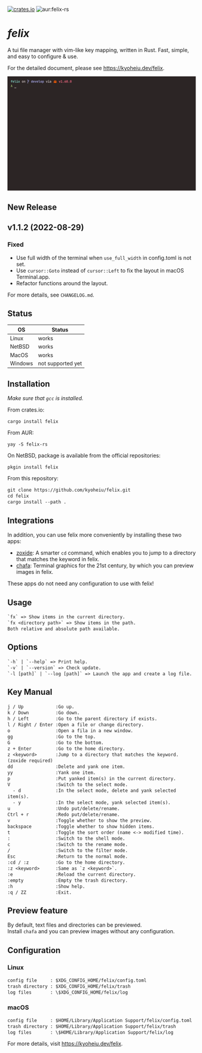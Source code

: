 [![crates.io](https://img.shields.io/crates/v/felix)](https://crates.io/crates/felix) ![aur:felix-rs](https://img.shields.io/aur/version/felix-rs)

# _felix_

A tui file manager with vim-like key mapping, written in Rust. Fast, simple, and easy to configure & use.

For the detailed document, please see https://kyoheiu.dev/felix.

![sample](screenshots/sample.gif)

## New Release

## v1.1.2 (2022-08-29)

### Fixed

- Use full width of the terminal when `use_full_width` in config.toml is not set.
- Use `cursor::Goto` instead of `cursor::Left` to fix the layout in macOS Terminal.app.
- Refactor functions around the layout.

For more details, see `CHANGELOG.md`.

## Status

| OS      | Status                           |
| ------- | -------------------------------- |
| Linux   | works                            |
| NetBSD  | works                            |
| MacOS   | works |
| Windows | not supported yet                |

## Installation

_Make sure that `gcc` is installed._

From crates.io:

```
cargo install felix
```

From AUR:

```
yay -S felix-rs
```

On NetBSD, package is available from the official repositories:

```
pkgin install felix
```

From this repository:

```
git clone https://github.com/kyoheiu/felix.git
cd felix
cargo install --path .
```

## Integrations

In addition, you can use felix more conveniently by installing these two apps:

- [zoxide](https://github.com/ajeetdsouza/zoxide): A smarter `cd` command, which enables you to jump to a directory that matches the keyword in felix.
- [chafa](https://hpjansson.org/chafa/): Terminal graphics for the 21st century, by which you can preview images in felix.

These apps do not need any configuration to use with felix!

## Usage

```
`fx` => Show items in the current directory.
`fx <directory path>` => Show items in the path.
Both relative and absolute path available.
```

## Options

```
`-h` | `--help` => Print help.
`-v` | `--version` => Check update.
`-l [path]` | `--log [path]` => Launch the app and create a log file.
```

## Key Manual

```
j / Up            :Go up.
k / Down          :Go down.
h / Left          :Go to the parent directory if exists.
l / Right / Enter :Open a file or change directory.
o                 :Open a fila in a new window.
gg                :Go to the top.
G                 :Go to the bottom.
z + Enter         :Go to the home directory.
z <keyword>       :Jump to a directory that matches the keyword. (zoxide required)
dd                :Delete and yank one item.
yy                :Yank one item.
p                 :Put yanked item(s) in the current directory.
V                 :Switch to the select mode.
  - d             :In the select mode, delete and yank selected item(s).
  - y             :In the select mode, yank selected item(s).
u                 :Undo put/delete/rename.
Ctrl + r          :Redo put/delete/rename.
v                 :Toggle whether to show the preview.
backspace         :Toggle whether to show hidden items.
t                 :Toggle the sort order (name <-> modified time).
:                 :Switch to the shell mode.
c                 :Switch to the rename mode.
/                 :Switch to the filter mode.
Esc               :Return to the normal mode.
:cd / :z          :Go to the home directory.
:z <keyword>      :Same as `z <keyword>`.
:e                :Reload the current directory.
:empty            :Empty the trash directory.
:h                :Show help.
:q / ZZ           :Exit.
```

## Preview feature

By default, text files and directories can be previewed.  
Install `chafa` and you can preview images without any configuration.

## Configuration

### Linux

```
config file     : $XDG_CONFIG_HOME/felix/config.toml
trash directory : $XDG_CONFIG_HOME/felix/trash
log files       : \$XDG_CONFIG_HOME/felix/log
```

### macOS

```
config file     : $HOME/Library/Application Support/felix/config.toml
trash directory : $HOME/Library/Application Support/felix/trash
log files       : \$HOME/Library/Application Support/felix/log
```

For more details, visit https://kyoheiu.dev/felix.
